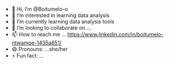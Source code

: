 - 👋 Hi, I’m @Boitumelo-o
- 👀 I’m interested in learning data analysis
- 🌱 I’m currently learning data analysis tools
- 💞️ I’m looking to collaborate on ...
- 📫 How to reach me ... https://www.linkedin.com/in/boitumelo-ntwampe-1435a651/
- 😄 Pronouns: ...she/her
- ⚡ Fun fact: ...

<!---
Boitumelo-o/Boitumelo-o is a ✨ special ✨ repository because its `README.md` (this file) appears on your GitHub profile.
You can click the Preview link to take a look at your changes.
--->
